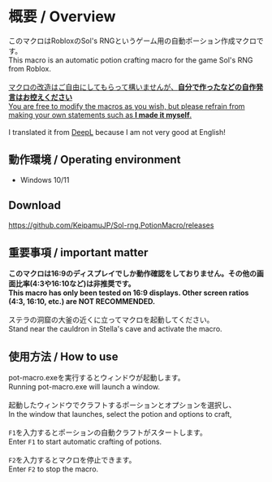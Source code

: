 # 概要 / Overview
このマクロはRobloxのSol's RNGというゲーム用の自動ポーション作成マクロです。
<br>
This macro is an automatic potion crafting macro for the game Sol's RNG from Roblox.
<br>
<br>
<ins>マクロの改造はご自由にしてもらって構いませんが、**自分で作ったなどの自作発言はお控えください**</ins>
<br>
<ins>You are free to modify the macros as you wish, but please refrain from making your own statements such as **I made it myself**.</ins>
<br>
<br>
I translated it from [DeepL](https://deepl.com) because I am not very good at English!

## 動作環境 / Operating environment
- Windows 10/11

## Download
https://github.com/KeipamuJP/Sol-rng.PotionMacro/releases

## 重要事項 / important matter
**このマクロは16:9のディスプレイでしか動作確認をしておりません。その他の画面比率(4:3や16:10など)は非推奨です。**
<br>
**This macro has only been tested on 16:9 displays. Other screen ratios (4:3, 16:10, etc.) are NOT RECOMMENDED.**
<br>
<br>
ステラの洞窟の大釜の近くに立ってマクロを起動してください。
<br>
Stand near the cauldron in Stella's cave and activate the macro.

## 使用方法 / How to use
pot-macro.exeを実行するとウィンドウが起動します。
<br>
Running pot-macro.exe will launch a window.
<br>
<br>
起動したウィンドウでクラフトするポーションとオプションを選択し、
<br>
In the window that launches, select the potion and options to craft,
<br>
<br>
`F1`を入力するとポーションの自動クラフトがスタートします。
<br>
Enter `F1` to start automatic crafting of potions.
<br>
<br>
`F2`を入力するとマクロを停止できます。
<br>
Enter `F2` to stop the macro.
<br>
<br>